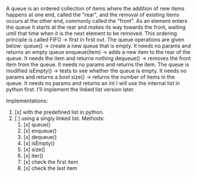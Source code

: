 A queue is an ordered collection of items where the addition of new items happens at one end, called the "rear",
    and the removal of existing items occurs at the other end, commonly called the "front". 
    As an element enters the queue it starts at the rear and makes its way towards the front,
    waiting until that time when it is the next element to be removed.
This ordering principle is called FIFO -> first in first out.
The queue operations are given below:
    queue() -> create a new queue that is empty. It needs no params and returns an empty queue
    enqueue(item) -> adds a new item to the rear of the queue. It needs the item and returns nothing
    dequeue() -> removes the front item from the queue. It needs no params and returns the item. The queue is modified
    isEmpty() -> tests to see whether the queue is empty. It needs no params and returns a bool
    size() -> returns the number of items in the queue. It needs no params and returns an int
I will use the internal list in python first. I'll implement the linked list version later.

Implementations:
1. [x] with the predefined list in python.  
2. [ ] using a singly linked list. Methods:
    1. [x] queue()  
    2. [x] enqueue()  
    3. [x] dequeue()  
    4. [x] isEmpty()  
    5. [x] size()  
    6. [x] iter()
    7. [x] check the first item
    8. [x] check the last item